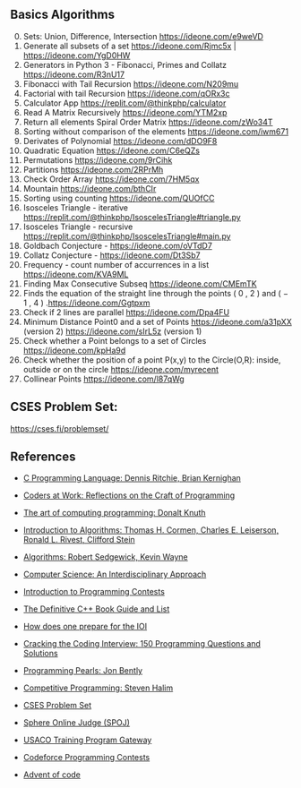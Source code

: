 ## Basics Algorithms
 0. Sets: Union, Difference, Intersection https://ideone.com/e9weVD
 1. Generate all subsets of a set https://ideone.com/Rjmc5x | https://ideone.com/YgD0HW
 2. Generators in Python 3 - Fibonacci, Primes and Collatz https://ideone.com/R3nU17
 3. Fibonacci with Tail Recursion https://ideone.com/N209mu
 4. Factorial with tail Recursion https://ideone.com/qORx3c
 5. Calculator App https://replit.com/@thinkphp/calculator
 6. Read A Matrix Recursively https://ideone.com/YTM2xp
 7. Return all elements Spiral Order Matrix https://ideone.com/zWo34T
 8. Sorting without comparison of the elements https://ideone.com/iwm671
 9. Derivates of Polynomial https://ideone.com/dDO9F8
10. Quadratic Equation https://ideone.com/C6eQZs
11. Permutations https://ideone.com/9rCihk
12. Partitions https://ideone.com/2RPrMh
13. Check Order Array https://ideone.com/7HM5qx
14. Mountain https://ideone.com/bthCIr
15. Sorting using counting https://ideone.com/QUOfCC
16. Isosceles Triangle - iterative https://replit.com/@thinkphp/IsoscelesTriangle#triangle.py
17. Isosceles Triangle - recursive https://replit.com/@thinkphp/IsoscelesTriangle#main.py
18. Goldbach Conjecture - https://ideone.com/oVTdD7
19. Collatz Conjecture - https://ideone.com/Dt3Sb7
20. Frequency - count number of accurrences in a list https://ideone.com/KVA9ML
21. Finding Max Consecutive Subseq https://ideone.com/CMEmTK
22. Finds the equation of the straight line through the points  ( 0 , 2 )  and  ( − 1 , 4 ) .https://ideone.com/Ggtpxm
23. Check if 2 lines are parallel https://ideone.com/Dpa4FU
24. Minimum Distance Point0 and a set of Points https://ideone.com/a31pXX (version 2) https://ideone.com/sIrL5z (version 1)
25. Check whether a Point belongs to a set of Circles https://ideone.com/kpHa9d
26. Check whether the position of a point P(x,y) to the Circle(O,R): inside, outside or on the circle https://ideone.com/myrecent
27. Collinear Points https://ideone.com/l87qWg

## CSES Problem Set:
https://cses.fi/problemset/

## References


<ul>
  <li>
    <p><a href="https://kremlin.cc/k&amp;r.pdf">C Programming Language: Dennis Ritchie, Brian Kernighan</a></p>
  </li>
  <li>
    <p><a href="https://www.amazon.com/Coders-Work-Reflections-Craft-Programming/dp/1430219483">Coders at Work: Reflections on the Craft of Programming</a></p>
  </li>
  <li>
    <p><a href="https://www.amazon.com/Computer-Programming-Volumes-1-4A-Boxed/dp/0321751043">The art of computing programming: Donalt Knuth</a></p>
  </li>
  <li>
    <p><a href="https://www.amazon.com/Introduction-Algorithms-Thomas-H-Cormen/dp/0262033844/">Introduction to Algorithms: Thomas H. Cormen, Charles E. Leiserson, Ronald L. Rivest, Clifford Stein</a></p>
  </li>
  <li>
    <p><a href="https://www.amazon.com/Algorithms-4th-Robert-Sedgewick/dp/032157351X/">Algorithms: Robert Sedgewick, Kevin Wayne</a></p>
  </li>
  <li>
    <p><a href="https://www.amazon.com/Computer-Science-Interdisciplinary-Robert-Sedgewick/dp/0134076427">Computer Science: An Interdisciplinary Approach</a></p>
  </li>
  <li>
    <p><a href="https://web.stanford.edu/class/cs97si/">Introduction to Programming Contests</a></p>
  </li>
  <li>
    <p><a href="https://stackoverflow.com/questions/388242/the-definitive-c-book-guide-and-list">The Definitive C++ Book Guide and List</a></p>
  </li>
  <li>
    <p><a href="https://www.quora.com/How-does-one-prepare-for-the-IOI-Aiming-for-gold/answer/Brian-Bi">How does one prepare for the IOI</a></p>
  </li>
  <li>
    <p><a href="https://www.amazon.com/Cracking-Coding-Interview-Programming-Questions/dp/098478280X">Cracking the Coding Interview: 150 Programming Questions and Solutions</a></p>
  </li>
  <li>
    <p><a href="https://www.amazon.com/Programming-Pearls-2nd-Jon-Bentley/dp/0201657880">Programming Pearls: Jon Bently</a></p>
  </li>
  <li>
    <p><a href="https://cpbook.net/details">Competitive Programming: Steven Halim</a></p>
  </li>
  <li>
    <p><a href="https://cses.fi/problemset/user/166019/">CSES Problem Set</a></p>
  </li>
  <li>
    <p><a href="https://www.spoj.com/">Sphere Online Judge (SPOJ)</a></p>
  </li>
  <li>
    <p><a href="https://train.usaco.org/">USACO Training Program Gateway</a></p>
  </li>
  <li>
    <p><a href="https://codeforces.com/profile/thinkphp">Codeforce Programming Contests</a></p>
  </li>
  <li>
    <p><a href="https://adventofcode.com/">Advent of code</a></p>
  </li>
</ul>

